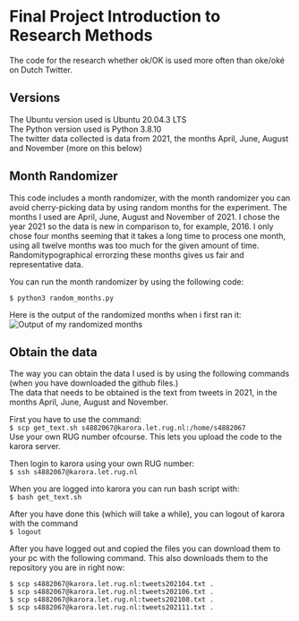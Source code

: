 # Final Project Introduction to Research Methods

The code for the research whether ok/OK is used more often than oke/oké on Dutch Twitter.  

## Versions  
The Ubuntu version used is Ubuntu 20.04.3 LTS  
The Python version used is Python 3.8.10  
The twitter data collected is data from 2021, the months April, June, August and November (more on this below)  


## Month Randomizer
This code includes a month randomizer, with the month randomizer you can avoid cherry-picking data by using random months for the experiment. The months I used are April, June, August and November of 2021. I chose the year 2021 so the data is new in comparison to, for example, 2016. I only chose four months seeming that it takes a long time to process one month, using all twelve months was too much for the given amount of time. Randomitypographical errorzing these months gives us fair and representative data.  

You can run the month randomizer by using the following code:  

```$ python3 random_months.py```  

Here is the output of the randomized months when i first ran it:
![Output of my randomized months](images/output_random_months.png)

## Obtain the data
The way you can obtain the data I used is by using the following commands (when you have downloaded the github files.)  
The data that needs to be obtained is the text from tweets in 2021, in the months April, June, August and November.

First you have to use the command:  
```$ scp get_text.sh s4882067@karora.let.rug.nl:/home/s4882067```  
Use your own RUG number ofcourse. This lets you upload the code to the karora server.

Then login to karora using your own RUG number:  
```$ ssh s4882067@karora.let.rug.nl```  

When you are logged into karora you can run bash script with:  
```$ bash get_text.sh```  

After you have done this (which will take a while), you can logout of karora with the command  
```$ logout```  

After you have logged out and copied the files you can download them to your pc with the following command. This also downloads them
to the repository you are in right now:  
```
$ scp s4882067@karora.let.rug.nl:tweets202104.txt .  
$ scp s4882067@karora.let.rug.nl:tweets202106.txt .  
$ scp s4882067@karora.let.rug.nl:tweets202108.txt .  
$ scp s4882067@karora.let.rug.nl:tweets202111.txt .
```  

